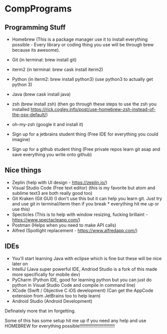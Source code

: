 # CompPrograms

## Programming Stuff ##
* Homebrew (This is a package manager use it to install everything possible - Every library or coding thing you use will be through brew because its awesome).
* Git (in terminal: brew install git)
* iterm2 (in terminal: brew cask install iterm2)
* Python (in iterm2: brew install python3) (use python3 to actually get python 3)
* Java (brew cask install java)
* zsh (brew install zsh) (then go through these steps to use the zsh you installed https://rick.cogley.info/post/use-homebrew-zsh-instead-of-the-osx-default/)
* oh-my-zsh (google it and install it)

* Sign up for a jetbrains student thing (Free IDE for everything you could imagine)
* Sign up for a github student thing (Free private repos learn git asap and save everything you write onto github)

## Nice things ##
* Zeplin (help with UI design - https://zeplin.io/)
* Visual Studio Code (Free text editor) (this is my favorite but atom and sublime text3 are both really good too)
* Git Kraken (Git GUI) (I don't use this but it can help you learn git. Just try and use git in terminal/iterm then if you break * everything hit me up or use this)
* Specticles (This is to help with window resizing, fucking brillaint - https://www.spectacleapp.com/)
* Postman (Helps when you need to make API calls)
* Alfred (Spotlight replacement - https://www.alfredapp.com/)

## IDEs #
* You'll start learning Java with eclipse which is fine but these will be nice later on
* IntelliJ (Java super powerful IDE, Andriod Studio is a fork of this made more specifically for mobile dev)
* PyCharm (Python IDE, good for learning python but you can just do python in Visual Studio Code and compile in command line)
* XCode (Swift / Objective C iOS development) (Can get the AppCode extension from JetBrains too to help learn)
* Android Studio (Android Development)


Definately more that im forgetting.

Some of this has some setup hit me up if you need any help and use HOMEBREW for everything possible!!!!!!!!!!!!!!!!!!!!!!!!!!!!
